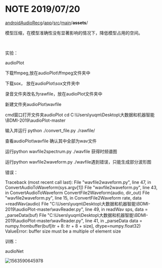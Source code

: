 # NOTE 2019/07/20





[androidAudioRecg](https://github.com/saturn-lab/androidAudioRecg)/[app](https://github.com/saturn-lab/androidAudioRecg/tree/master/app)/[src](https://github.com/saturn-lab/androidAudioRecg/tree/master/app/src)/[main](https://github.com/saturn-lab/androidAudioRecg/tree/master/app/src/main)/**assets**/ 

模型压缩，在模型准确性没有显著影响的情况下，降低模型占用的空间。

​	





实验：

audioPlot

下载ffmpeg,放在audioPlot\ffmpeg文件夹中

下载sox， 放在audioPlot\sox文件夹中

录音文件夹改名为rawfile，放在audioPlot文件夹中

新建文件夹audioPlot\wavfile

cmd窗口打开文件夹audioPlot  cd C:\Users\yuqm\Desktop\大数据和机器智能\BDMI-2019\audioPlot-master

输入并运行 python ./convert_file.py ./rawfile/

查看audioPlot\wavfile 确认其中全部为wav文件



运行python wavfile2spectrum.py ./wavfile 获得时频谱图

运行python wavfile2waveform.py ./wavfile遇到错误，只能生成部分波形图 

错误：

Traceback (most recent call last):
  File "wavfile2waveform.py", line 47, in <module>
    ConvertAudioToWaveform(sys.argv[1])
  File "wavfile2waveform.py", line 43, in ConvertAudioToWaveform
    ConvertFile2Waveform(audio, dir_out)
  File "wavfile2waveform.py", line 15, in ConvertFile2Waveform
    rate, data =readWav(audio)
  File "C:\Users\yuqm\Desktop\大数据和机器智能\BDMI-2019\audioPlot-master\wavReader.py", line 49, in readWav
    sps, data = _parseData(buf)
  File "C:\Users\yuqm\Desktop\大数据和机器智能\BDMI-2019\audioPlot-master\wavReader.py", line 41, in _parseData
    data = numpy.frombuffer(buf[itr + 8: itr + 8 + size], dtype=numpy.float32)
ValueError: buffer size must be a multiple of element size





训练：

audioNet



![1563590645978](C:\Users\yuqm\AppData\Roaming\Typora\typora-user-images\1563590645978.png)